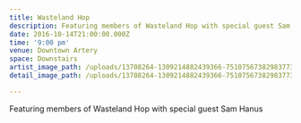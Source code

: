 ```yaml
---
title: Wasteland Hop
description: Featuring members of Wasteland Hop with special guest Sam Hanus
date: 2016-10-14T21:00:00.000Z
time: '9:00 pm'
venue: Downtown Artery
space: Downstairs
artist_image_path: /uploads/13708264-1309214882439366-7510756738298377314-o.jpg
detail_image_path: /uploads/13708264-1309214882439366-7510756738298377314-o.jpg

---
```


Featuring members of Wasteland Hop with special guest Sam Hanus